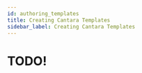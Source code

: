 ```yaml
---
id: authoring_templates
title: Creating Cantara Templates
sidebar_label: Creating Cantara Templates
---
```


# TODO!
